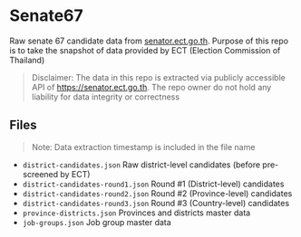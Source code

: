 # Senate67

Raw senate 67 candidate data from [senator.ect.go.th](https://senator.ect.go.th). Purpose of this repo is to take the snapshot of data provided by ECT (Election Commission of Thailand)

> Disclaimer: The data in this repo is extracted via publicly accessible API of https://senator.ect.go.th. The repo owner do not hold any liability for data integrity or correctness

## Files

> Note: Data extraction timestamp is included in the file name

- `district-candidates.json` Raw district-level candidates (before pre-screened by ECT)
- `district-candidates-round1.json` Round #1 (District-level) candidates
- `district-candidates-round2.json` Round #2 (Province-level) candidates
- `district-candidates-round3.json` Round #3 (Country-level) candidates
- `province-districts.json` Provinces and districts master data
- `job-groups.json` Job group master data
